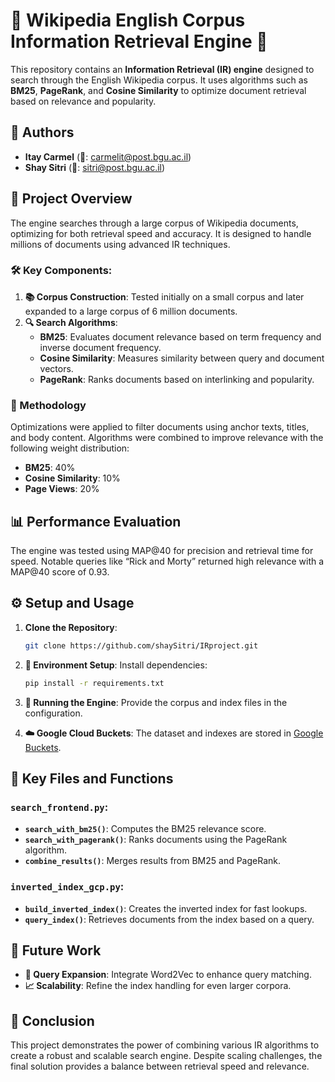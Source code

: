 # 🚀 Wikipedia English Corpus Information Retrieval Engine 🧐

This repository contains an **Information Retrieval (IR) engine** designed to search through the English Wikipedia corpus. It uses algorithms such as **BM25**, **PageRank**, and **Cosine Similarity** to optimize document retrieval based on relevance and popularity.

## 👥 Authors
- **Itay Carmel** (📧: carmelit@post.bgu.ac.il)
- **Shay Sitri** (📧: sitri@post.bgu.ac.il)

## 📝 Project Overview

The engine searches through a large corpus of Wikipedia documents, optimizing for both retrieval speed and accuracy. It is designed to handle millions of documents using advanced IR techniques.

### 🛠️ Key Components:
1. **📚 Corpus Construction**: Tested initially on a small corpus and later expanded to a large corpus of 6 million documents.
2. **🔍 Search Algorithms**:
   - **BM25**: Evaluates document relevance based on term frequency and inverse document frequency.
   - **Cosine Similarity**: Measures similarity between query and document vectors.
   - **PageRank**: Ranks documents based on interlinking and popularity.

### 🧪 Methodology
Optimizations were applied to filter documents using anchor texts, titles, and body content. Algorithms were combined to improve relevance with the following weight distribution:
- **BM25**: 40%
- **Cosine Similarity**: 10%
- **Page Views**: 20%

## 📊 Performance Evaluation
The engine was tested using MAP@40 for precision and retrieval time for speed. Notable queries like “Rick and Morty” returned high relevance with a MAP@40 score of 0.93.

## ⚙️ Setup and Usage

1. **Clone the Repository**:
   ```bash
   git clone https://github.com/shaySitri/IRproject.git
   ```

2. **🔧 Environment Setup**:
   Install dependencies:
   ```bash
   pip install -r requirements.txt
   ```

3. **🏃 Running the Engine**:
   Provide the corpus and index files in the configuration.

4. **☁️ Google Cloud Buckets**:
   The dataset and indexes are stored in [Google Buckets](https://console.cloud.google.com/storage/browser/ir208909416).

## 🔑 Key Files and Functions

### `search_frontend.py`:
   - **`search_with_bm25()`**: Computes the BM25 relevance score.
   - **`search_with_pagerank()`**: Ranks documents using the PageRank algorithm.
   - **`combine_results()`**: Merges results from BM25 and PageRank.

### `inverted_index_gcp.py`:
   - **`build_inverted_index()`**: Creates the inverted index for fast lookups.
   - **`query_index()`**: Retrieves documents from the index based on a query.

## 🔮 Future Work

- **🧠 Query Expansion**: Integrate Word2Vec to enhance query matching.
- **📈 Scalability**: Refine the index handling for even larger corpora.

## 🏁 Conclusion

This project demonstrates the power of combining various IR algorithms to create a robust and scalable search engine. Despite scaling challenges, the final solution provides a balance between retrieval speed and relevance.
